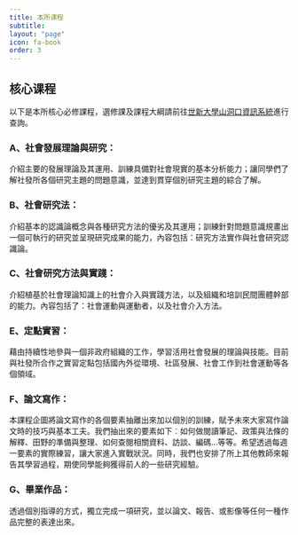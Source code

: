 ```yaml
---
title: 本所课程
subtitle: 
layout: "page"
icon: fa-book
order: 3
---
```


## 核心课程

以下是本所核心必修課程，選修課及課程大綱請前往[世新大學山洞口資訊系統](https://ap2.shu.edu.tw/STU1/Index.aspx)進行查詢。

### A、社會發展理論與研究：

介紹主要的發展理論及其運用、訓練具備對社會現實的基本分析能力；讓同學們了解社發所各個研究主題的問題意識，並達到貫穿個別研究主題的綜合了解。

### B、社會研究法：

介紹基本的認識論概念與各種研究方法的優劣及其運用；訓練針對問題意識規畫出一個可執行的研究並呈現研究成果的能力，內容包括：研究方法實作與社會研究認識論。

### C、社會研究方法與實踐：

介紹植基於社會理論知識上的社會介入與實踐方法，以及組織和培訓民間團體幹部的能力。內容包括了：社會運動與運動者，以及社會介入方法。

### E、定點實習： 

藉由持續性地參與一個非政府組織的工作，學習活用社會發展的理論與技能。目前與社發所合作之實習定點包括國內外從環境、社區發展、社會工作到社會運動等各個領域。

### F、論文寫作：

本課程企圖將論文寫作的各個要素抽離出來加以個別的訓練，賦予未來大家寫作論文時的技巧與基本工夫。我們抽出來的要素如下︰如何做閱讀筆記、政策與法條的解釋、田野的準備與整理、如何查閱相關資料、訪談、編碼…等等。希望透過每週一要素的實際練習，讓大家進入實戰狀況。同時，我們也安排了所上其他教師來報告其學習過程，期使同學能夠獲得前人的一些研究經驗。

### G、畢業作品：

透過個別指導的方式，獨立完成一項研究，並以論文、報告、或影像等任何一種作品完整的表達出來。